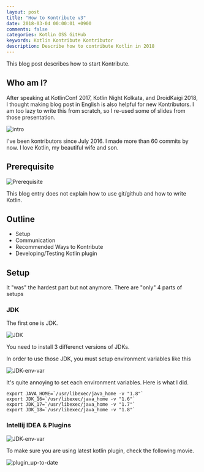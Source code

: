```yaml
---
layout: post
title: "How to Kontribute v3"
date: 2018-03-04 00:00:01 +0900
comments: false
categories: Kotlin OSS GitHub 
keywords: Kotlin Kontribute Kontributor
description: Describe how to contribute Kotlin in 2018
---
```


This blog post describes how to start Kontribute.

## Who am I?

After speaking at KotlinConf 2017, Kotlin Night Kolkata, and DroidKaigi 2018, I thought making blog post in English is also helpful for new Kontributors. I am too lazy to write this from scratch, so I re-used some of slides from those presentation.

![intro](https://raw.githubusercontent.com/wiki/shiraji/images/blog/images/how-to-kontribute-v3/how-to-kontribute-v3.002.jpg)

I've been kontributors since July 2016. I made more than 60 commits by now. I love Kotlin, my beautiful wife and son.

## Prerequisite

![Prerequisite](https://raw.githubusercontent.com/wiki/shiraji/images/blog/images/how-to-kontribute-v3/how-to-kontribute-v3.004.jpg)

This blog entry does not explain how to use git/github and how to write Kotlin.

## Outline

* Setup
* Communication
* Recommended Ways to Kontribute
* Developing/Testing Kotlin plugin

## Setup

It "was" the hardest part but not anymore. There are "only" 4 parts of setups

### JDK

The first one is JDK.

![JDK](https://raw.githubusercontent.com/wiki/shiraji/images/blog/images/how-to-kontribute-v3/how-to-kontribute-v3.007.jpg)

You need to install 3 differenct versions of JDKs.

In order to use those JDK, you must setup environment variables like this

![JDK-env-var](https://raw.githubusercontent.com/wiki/shiraji/images/blog/images/how-to-kontribute-v3/how-to-kontribute-v3.008.jpg)

It's quite annoying to set each environment variables. Here is what I did.

```
export JAVA_HOME=`/usr/libexec/java_home -v "1.8"`
export JDK_16=`/usr/libexec/java_home -v "1.6"`
export JDK_17=`/usr/libexec/java_home -v "1.7"`
export JDK_18=`/usr/libexec/java_home -v "1.8"`
```

### Intellij IDEA & Plugins

![JDK-env-var](https://raw.githubusercontent.com/wiki/shiraji/images/blog/images/how-to-kontribute-v3/how-to-kontribute-v3.008.jpg)

To make sure you are using latest kotlin plugin, check the following movie.

![plugin_up-to-date](https://raw.githubusercontent.com/wiki/shiraji/images/blog/images/how-to-kontribute-v3/plugin_up-to-date.gif)

